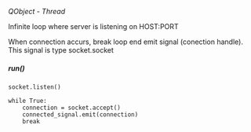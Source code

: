 *QObject - Thread*

Infinite loop where server is listening on HOST:PORT

When connection accurs, break loop end emit signal (conection handle). This signal is type socket.socket


##### run()
	socket.listen()

	while True:
		connection = socket.accept()
		connected_signal.emit(connection)
		break